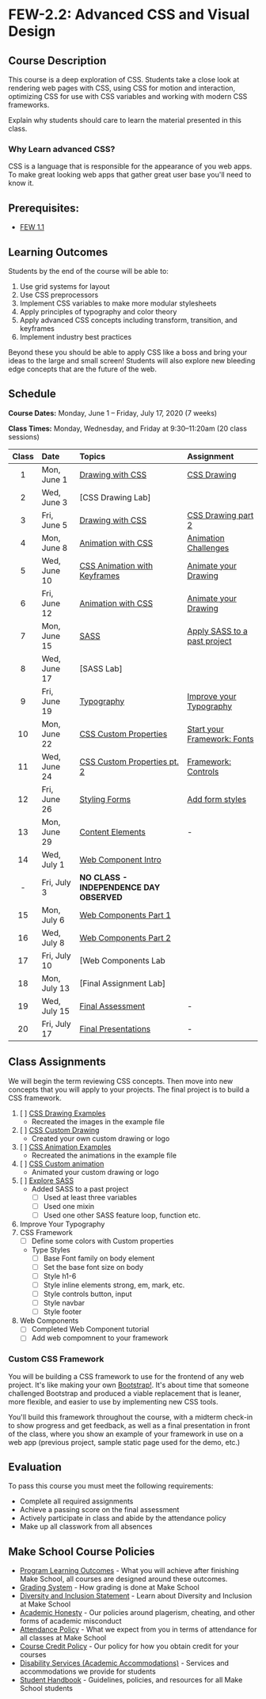 # FEW-2.2: Advanced CSS and Visual Design

## Course Description

This course is a deep exploration of CSS. Students take a close look at rendering web pages with CSS, using CSS for motion and interaction, optimizing CSS for use with CSS variables and working with modern CSS frameworks.

Explain why students should care to learn the material presented in this class.

### Why Learn advanced CSS? 

CSS is a language that is responsible for the appearance of you web apps. To make great looking web apps that gather great user base you'll need to know it. 

## Prerequisites:  

- [FEW 1.1](https://github.com/Make-School-Courses/FEW-1.1-Web-Foundations)

## Learning Outcomes

Students by the end of the course will be able to:

1. Use grid systems for layout
1. Use CSS preprocessors
1. Implement CSS variables to make more modular stylesheets
1. Apply principles of typography and color theory
1. Apply advanced CSS concepts including transform, transition, and keyframes
1. Implement industry best practices

Beyond these you should be able to apply CSS like a boss and bring your ideas to the large and small screen! Students will also explore new bleeding edge concepts that are the future of the web. 

## Schedule

**Course Dates:** Monday, June 1 – Friday, July 17, 2020 (7 weeks)

**Class Times:** Monday, Wednesday, and Friday at 9:30–11:20am (20 class sessions)

| Class  |  Date | Topics | Assignment |
|:------:|:------|:-------|:-----------|
|  1 |  Mon, June 1   | [Drawing with CSS](lessons/lesson-01.md) | [CSS Drawing](./Assignments/assignment-01-css-drawing.md) |
|  2 |  Wed, June 3   | [CSS Drawing Lab] |
|  3 |  Fri, June 5   | [Drawing with CSS](lessons/lesson-01.md) | [CSS Drawing part 2](./Assignments/assignment-02-css-drawing.md) |
|  4 |  Mon, June 8   | [Animation with CSS](lessons/lesson-02.md) | [Animation Challenges](./Assignments/assignment-03-Animation.md) |
|  5 |  Wed, June 10  | [CSS Animation with Keyframes](lessons/lesson-02.md) | [Animate your Drawing](./Assignments/assignment-04-Animate-Logo.md) |
|  6 |  Fri, June 12  | [Animation with CSS](lessons/lesson-02.md) | [Animate your Drawing](./Assignments/assignment-04-Animate-Logo.md) |
|  7 |  Mon, June 15  | [SASS](lessons/lesson-03.md) | [Apply SASS to a past project](./Assignments/assignment-06-SASS.md) |
|  8 |  Wed, June 17  | [SASS Lab] |
|  9 |  Fri, June 19  | [Typography](lessons/lesson-04.md) | [Improve your Typography](./Assignments/assignment-07-typography.md) |
| 10 |  Mon, June 22  | [CSS Custom Properties](lessons/lesson-05.md) | [Start your Framework: Fonts](./Assignments/assignment-06-framework-fonts.md)  |
| 11 |  Wed, June 24  | [CSS Custom Properties pt. 2](lessons/lesson-06.md) | [Framework: Controls](./Assignments/assignment-07-controls.md) |
| 12 |  Fri, June 26  | [Styling Forms](lessons/lesson-06.md) | [Add form styles](./Assignments/assignment-09-controls.md) |
| 13 |  Mon, June 29  | [Content Elements](lessons/lesson-07.md) | - |
| 14 |  Wed, July 1   | [Web Component Intro](lessons/lesson-08.md) |  
| -  |  Fri, July 3   | **NO CLASS - INDEPENDENCE DAY OBSERVED**|
| 15 |  Mon, July 6   | [Web Components Part 1](lessons/lesson-10.md) |  |
| 16 |  Wed, July 8   | [Web Components Part 2](lessons/lesson-11.md) |  |
| 17 |  Fri, July 10  | [Web Components Lab |
| 18 |  Mon, July 13  | [Final Assignment Lab] |
| 19 |  Wed, July 15  | [Final Assessment](lessons/lesson-12.md) | - |
| 20 |  Fri, July 17  | [Final Presentations](lessons/lesson-13.md) | - |

## Class Assignments

We will begin the term reviewing CSS concepts. Then move into new concepts that you will apply to your projects. The final project is to build a CSS framework. 

1. [ ] [CSS Drawing Examples](Assignments/assignment-01.md)
    - Recreated the images in the example file
1. [ ] [CSS Custom Drawing](Assignments/assignment-02.ms)
    - Created your own custom drawing or logo
1. [ ] [CSS Animation Examples](Assignments/assignment-03.md)
    - Recreated the animations in the example file
1. [ ] [CSS Custom animation](Assignments/assignment-04.md)
    - Animated your custom drawing or logo
1. [ ] [Explore SASS](Assignments/assignment-06-SASS.md)
    - Added SASS to a past project 
        - [ ] Used at least three variables 
        - [ ] Used one mixin
        - [ ] Used one other SASS feature loop, function etc. 
1. Improve Your Typography
1. CSS Framework
    - [ ] Define some colors with Custom properties
    - Type Styles 
        - [ ] Base Font family on body element
        - [ ] Set the base font size on body
        - [ ] Style h1-6
        - [ ] Style inline elements strong, em, mark, etc.
        - [ ] Style controls button, input 
        - [ ] Style navbar
        - [ ] Style footer
1. Web Components 
    - [ ] Completed Web Component tutorial
    - [ ] Add web compomnent to your framework

### Custom CSS Framework

You will be building a CSS framework to use for the frontend of any web project. It's like making your own [Bootstrap!](https://getbootstrap.com/). It's about time that someone challenged Bootstrap and produced a viable replacement that is leaner, more flexible, and easier to use by implementing new CSS tools. 

You'll build this framework throughout the course, with a midterm check-in to show progress and get feedback, as well as a final presentation in front of the class, where you show an example of your framework in use on a web app (previous project, sample static page used for the demo, etc.)

## Evaluation

To pass this course you must meet the following requirements:

- Complete all required assignments 
- Achieve a passing score on the final assessment
- Actively participate in class and abide by the attendance policy
- Make up all classwork from all absences

## Make School Course Policies

- [Program Learning Outcomes](https://make.sc/program-learning-outcomes) - What you will achieve after finishing Make School, all courses are designed around these outcomes.
- [Grading System](https://make.sc/grading-system) - How grading is done at Make School
- [Diversity and Inclusion Statement](https://make.sc/diversity-and-inclusion-statement) - Learn about Diversity and Inclusion at Make School
- [Academic Honesty](https://make.sc/academic-honesty-policy) - Our policies around plagerism, cheating, and other forms of academic misconduct 
- [Attendance Policy](https://make.sc/attendance-policy) - What we expect from you in terms of attendance for all classes at Make School
- [Course Credit Policy](https://make.sc/course-credit-policy) - Our policy for how you obtain credit for your courses
- [Disability Services (Academic Accommodations)](https://make.sc/disability-services) - Services and accommodations we provide for students
- [Student Handbook](https://make.sc/student-handbook) - Guidelines, policies, and resources for all Make School students

